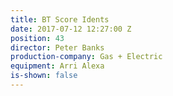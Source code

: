 ```yaml
---
title: BT Score Idents
date: 2017-07-12 12:27:00 Z
position: 43
director: Peter Banks
production-company: Gas + Electric
equipment: Arri Alexa
is-shown: false
---
```



